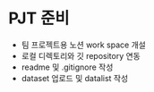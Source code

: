 # PJT 준비 

- 팀 프로젝트용 노션 work space 개설 
- 로컬 디렉토리와 깃 repository 연동
- readme 및 .gitignore 작성
- dataset 업로드 및 datalist 작성

